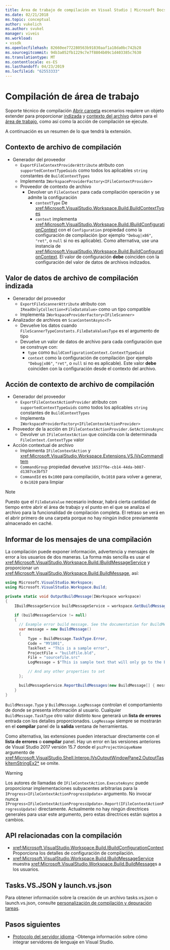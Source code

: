 ```yaml
---
title: Área de trabajo de compilación en Visual Studio | Microsoft Docs
ms.date: 02/21/2018
ms.topic: conceptual
author: vukelich
ms.author: svukel
manager: viveis
ms.workload:
- vssdk
ms.openlocfilehash: 82660ee772280563b91830aaf1a18da0bc742b28
ms.sourcegitcommit: 94b3a052fb1229c7e7f8804b09c1d403385c7630
ms.translationtype: MT
ms.contentlocale: es-ES
ms.lasthandoff: 04/23/2019
ms.locfileid: "62553333"
---
```

# <a name="workspace-build"></a>Compilación de área de trabajo

Soporte técnico de compilación [Abrir carpeta](../ide/develop-code-in-visual-studio-without-projects-or-solutions.md) escenarios requiere un objeto extender para proporcionar [indizada](workspace-indexing.md) y [contexto del archivo](workspace-file-contexts.md) datos para el [área de trabajo](workspaces.md), como así como la acción de compilación se ejecute.

A continuación es un resumen de lo que tendrá la extensión.

## <a name="build-file-context"></a>Contexto de archivo de compilación

- Generador del proveedor
  - `ExportFileContextProviderAttribute` atributo con `supportedContextTypeGuids` como todos los aplicables `string` constantes de `BuildContextTypes`
  - Implementa `IWorkspaceProviderFactory<IFileContextProvider>`
  - Proveedor de contexto de archivo
    - Devolver un `FileContext` para cada compilación operación y se admite la configuración
      - `contextType` De <xref:Microsoft.VisualStudio.Workspace.Build.BuildContextTypes>
      - `context` implementa <xref:Microsoft.VisualStudio.Workspace.Build.IBuildConfigurationContext> con el `Configuration` propiedad como la configuración de compilación (por ejemplo `"Debug|x86"`, `"ret"`, o `null` si no es aplicable). Como alternativa, use una instancia de <xref:Microsoft.VisualStudio.Workspace.Build.BuildConfigurationContext>. El valor de configuración **debe** coinciden con la configuración del valor de datos de archivos indizados.

## <a name="indexed-build-file-data-value"></a>Valor de datos de archivo de compilación indizada

- Generador del proveedor
  - `ExportFileScannerAttribute` atributo con `IReadOnlyCollection<FileDataValue>` como un tipo compatible
  - Implementa `IWorkspaceProviderFactory<IFileScanner>`
- Analizador de archivos en `ScanContentAsync<T>`
  - Devuelve los datos cuando `FileScannerTypeConstants.FileDataValuesType` es el argumento de tipo
  - Devuelve un valor de datos de archivo para cada configuración que se construye con:
    - `type` como `BuildConfigurationContext.ContextTypeGuid`
    - `context` como la configuración de compilación (por ejemplo `"Debug|x86"`, `"ret"`, o `null` si no es aplicable). Este valor **debe** coinciden con la configuración desde el contexto del archivo.

## <a name="build-file-context-action"></a>Acción de contexto de archivo de compilación

- Generador del proveedor
  - `ExportFileContextActionProvider` atributo con `supportedContextTypeGuids` como todos los aplicables `string` constantes de `BuildContextTypes`
  - Implementa `IWorkspaceProviderFactory<IFileContextActionProvider>`
- Proveedor de la acción en `IFileContextActionProvider.GetActionsAsync`
  - Devolver un `IFileContextAction` que coincida con la determinada `FileContext.ContextType` valor
- Acción contextual de archivo
  - Implementa `IFileContextAction` y <xref:Microsoft.VisualStudio.Workspace.Extensions.VS.IVsCommandItem>
  - `CommandGroup` propiedad devuelve `16537f6e-cb14-44da-b087-d1387ce3bf57`
  - `CommandId` es `0x1000` para compilación, `0x1010` para volver a generar, o `0x1020` para limpiar

>[!NOTE]
>Puesto que el `FileDataValue` necesario indexar, habrá cierta cantidad de tiempo entre abrir el área de trabajo y el punto en el que se analiza el archivo para la funcionalidad de compilación completa. El retraso se verá en el abrir primero de una carpeta porque no hay ningún índice previamente almacenado en caché.

## <a name="reporting-messages-from-a-build"></a>Informar de los mensajes de una compilación

La compilación puede exponer información, advertencia y mensajes de error a los usuarios de dos maneras. La forma más sencilla es usar el <xref:Microsoft.VisualStudio.Workspace.Build.IBuildMessageService> y proporcionar un <xref:Microsoft.VisualStudio.Workspace.Build.BuildMessage>, así:

```csharp
using Microsoft.VisualStudio.Workspace;
using Microsoft.VisualStudio.Workspace.Build;

private static void OutputBuildMessage(IWorkspace workspace)
{
    IBuildMessageService buildMessageService = workspace.GetBuildMessageService();

    if (buildMessageService != null)
    {
      // Example error build message. See the documentation for BuildMessage for more information.
      var message = new BuildMessage()
      {
          Type = BuildMessage.TaskType.Error,
          Code = "MY1001",
          TaskText = "This is a sample error",
          ProjectFile = "buildfile.bld",
          File = "sourcefile.src"
          LogMessage = $"This is sample text that will only go to the Build output window pane.\n"

          // And any other properties to set
      };

      buildMessageService.ReportBuildMessages(new BuildMessage[] { message });
    }
}
```

`BuildMessage.Type` y `BuildMessage.LogMessage` controlan el comportamiento de donde se presenta información al usuario. Cualquier `BuildMessage.TaskType` otro valor distinto `None` generará un **lista de errores** entrada con los detalles proporcionados. `LogMessage` siempre se mostrarán en el **compilar** panel de la **salida** ventana de herramientas.

Como alternativa, las extensiones pueden interactuar directamente con el **lista de errores** o **compilar** panel. Hay un error en las versiones anteriores de Visual Studio 2017 versión 15.7 donde el `pszProjectUniqueName` argumento de <xref:Microsoft.VisualStudio.Shell.Interop.IVsOutputWindowPane2.OutputTaskItemStringEx2*> se omite.

>[!WARNING]
>Los autores de llamadas de `IFileContextAction.ExecuteAsync` puede proporcionar implementaciones subyacentes arbitrarias para la `IProgress<IFileContextActionProgressUpdate>` argumento. No invocar nunca `IProgress<IFileContextActionProgressUpdate>.Report(IFileContextActionProgressUpdate)` directamente. Actualmente no hay ningún directrices generales para usar este argumento, pero estas directrices están sujetos a cambios.

## <a name="build-related-apis"></a>API relacionadas con la compilación

- <xref:Microsoft.VisualStudio.Workspace.Build.IBuildConfigurationContext> Proporciona los detalles de configuración de compilación.
- <xref:Microsoft.VisualStudio.Workspace.Build.IBuildMessageService> muestra <xref:Microsoft.VisualStudio.Workspace.Build.BuildMessage>s a los usuarios.

## <a name="tasksvsjson-and-launchvsjson"></a>Tasks.VS.JSON y launch.vs.json

Para obtener información sobre la creación de un archivo tasks.vs.json o launch.vs.json, consulte [personalización de compilación y depuración tareas](../ide/customize-build-and-debug-tasks-in-visual-studio.md).

## <a name="next-steps"></a>Pasos siguientes

* [Protocolo del servidor idioma](language-server-protocol.md) -Obtenga información sobre cómo integrar servidores de lenguaje en Visual Studio.